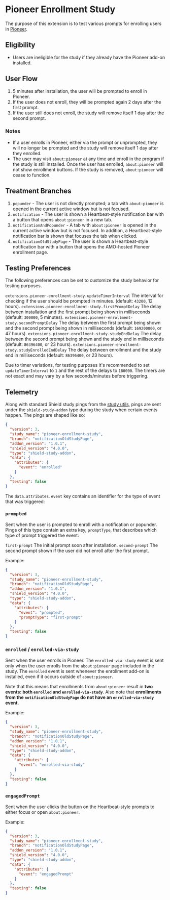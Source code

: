 # Pioneer Enrollment Study
The purpose of this extension is to test various prompts for enrolling users in [Pioneer][].

[Pioneer]: https://medium.com/firefox-context-graph/make-firefox-better-with-pioneer-10c82d0f9301

## Eligibility
- Users are ineligible for the study if they already have the Pioneer add-on installed.

## User Flow
1. 5 minutes after installation, the user will be prompted to enroll in Pioneer.
2. If the user does not enroll, they will be prompted again 2 days after the first prompt.
3. If the user still does not enroll, the study will remove itself 1 day after the second prompt.

### Notes
- If a user enrolls in Pioneer, either via the prompt or unprompted, they will no longer be prompted and the study will remove itself 1 day after they enrolled.
- The user may visit `about:pioneer` at any time and enroll in the program if the study is still installed. Once the user has enrolled, `about:pioneer` will not show enrollment buttons. If the study is removed, `about:pioneer` will cease to function.

## Treatment Branches
1. `popunder` - The user is not directly prompted; a tab with `about:pioneer` is opened in the current active window but is not focused.
2. `notification` - The user is shown a Heartbeat-style notification bar with a button that opens `about:pioneer` in a new tab.
3. `notificationAndPopunder` - A tab with `about:pioneer` is opened in the current active window but is not focused. In addition, a Heartbeat-style notification bar is shown that focuses the tab when clicked.
4. `notificationOldStudyPage` - The user is shown a Heartbeat-style notification bar with a button that opens the AMO-hosted Pioneer enrollment page.

## Testing Preferences
The following preferences can be set to customize the study behavior for testing purposes.

`extensions.pioneer-enrollment-study.updateTimerInterval`
    The interval for checking if the user should be prompted in minutes. (default: `43200`, 12 hours).
`extensions.pioneer-enrollment-study.firstPromptDelay`
    The delay between installation and the first prompt being shown in milliseconds (default: `300000`, 5 minutes).
`extensions.pioneer-enrollment-study.secondPromptDelay`
    The delay between the first prompt being shown and the second prompt being shown in milliseconds (default: `169200000`, or 47 hours).
`extensions.pioneer-enrollment-study.studyEndDelay`
    The delay between the second prompt being shown and the study end in milliseconds (default: `86396400`, or 23 hours).
`extensions.pioneer-enrollment-study.studyEnrolledEndDelay`
    The delay between enrollment and the study end in milliseconds (default: `86396400`, or 23 hours).

Due to timer variations, for testing purposes it's recommended to set `updateTimerInterval` to `1` and the rest of the delays to `180000`. The timers are not exact and may vary by a few seconds/minutes before triggering.

## Telemetry
Along with standard Shield study pings from the [study utils][], pings are sent under the `shield-study-addon` type during the study when certain events happen. The pings are shaped like so:

```json
{
  "version": 3,
  "study_name": "pioneer-enrollment-study",
  "branch": "notificationOldStudyPage",
  "addon_version": "1.0.1",
  "shield_version": "4.0.0",
  "type": "shield-study-addon",
  "data": {
    "attributes": {
      "event": "enrolled"
    }
  },
  "testing": false
}
```

The `data.attributes.event` key contains an identifier for the type of event that was triggered:

[study utils]: https://github.com/mozilla/shield-studies-addon-utils/

### `prompted`
Sent when the user is prompted to enroll with a notification or popunder. Pings of this type contain an extra key, `promptType`, that describes which type of prompt triggered the event:

`first-prompt`
    The initial prompt soon after installation.
`second-prompt`
    The second prompt shown if the user did not enroll after the first prompt.

Example:

```json
{
  "version": 3,
  "study_name": "pioneer-enrollment-study",
  "branch": "notificationOldStudyPage",
  "addon_version": "1.0.1",
  "shield_version": "4.0.0",
  "type": "shield-study-addon",
  "data": {
    "attributes": {
      "event": "prompted",
      "promptType": "first-prompt"
    }
  },
  "testing": false
}
```

### `enrolled` / `enrolled-via-study`
Sent when the user enrolls in Pioneer. The `enrolled-via-study` event is sent only when the user enrolls from the `about:pioneer` page included in the study. The `enrolled` event is sent whenever the enrollment add-on is installed, even if it occurs outside of `about:pioneer`.

Note that this means that enrollments from `about:pioneer` result in __two events: both `enrolled` and `enrolled-via-study`__. Also note that __enrollments from the `notificationOldStudyPage` do not have an `enrolled-via-study` event__.

Example:

```json
{
  "version": 3,
  "study_name": "pioneer-enrollment-study",
  "branch": "notificationOldStudyPage",
  "addon_version": "1.0.1",
  "shield_version": "4.0.0",
  "type": "shield-study-addon",
  "data": {
    "attributes": {
      "event": "enrolled-via-study"
    }
  },
  "testing": false
}
```

### `engagedPrompt`
Sent when the user clicks the button on the Heartbeat-style prompts to either focus or open `about:pioneer`.

Example:

```json
{
  "version": 3,
  "study_name": "pioneer-enrollment-study",
  "branch": "notificationOldStudyPage",
  "addon_version": "1.0.1",
  "shield_version": "4.0.0",
  "type": "shield-study-addon",
  "data": {
    "attributes": {
      "event": "engagedPrompt"
    }
  },
  "testing": false
}
```
